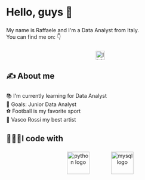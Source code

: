 <h1 align="left">Hello, guys 👋</h1>

###

<p align="left">My name is Raffaele and I'm a Data Analyst from Italy.<br>You can find me on:    👇</p>

###

<div align="center">
  <a href="www.linkedin.com/in/raffaele-de-stefano-6462b0260" target="_blank">
    <img src="https://img.shields.io/static/v1?message=LinkedIn&logo=linkedin&label=&color=0077B5&logoColor=white&labelColor=&style=flat" height="24" alt="linkedin logo"  />
  </a>
</div>

###

<h2 align="left">✍ About me</h2>

###

<p align="left">📚 I'm currently learning for Data Analyst<br>🎯 Goals: Junior Data Analyst<br>⚽ Football is my favorite sport<br>🎸 Vasco Rossi my best artist</p>

###

<h2 align="left">👨🏼‍💻I code with</h2>

###

<div align="center">
  <img src="https://skillicons.dev/icons?i=py" height="60" alt="python logo"  />
  <img width="50" />
  <img src="https://cdn.jsdelivr.net/gh/devicons/devicon/icons/mysql/mysql-original-wordmark.svg" height="60" alt="mysql logo"  />
</div>

###
